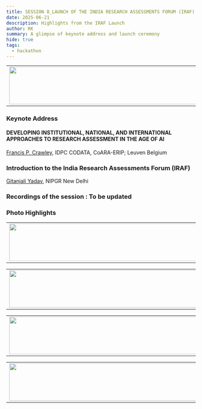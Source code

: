 ```yaml
---
title: SESSION 8_LAUNCH OF THE INDIA RESEARCH ASSESSMENTS FORUM (IRAF)
date: 2025-06-21
description: Highlights from the IRAF Launch
author: RK
summary: A glimpse of keynote address and launch ceremony
hide: true
tags:
  - hackathon
---
```


<table>
  <tr>
    <td>
      <img src='{{ "/static/img/events_all/session8_AI_summit.JPG" | url }}' width="500" height="100">
    </td>
  </tr>
</table>


### Keynote Address 

#### DEVELOPING INSTITUTIONAL, NATIONAL, AND INTERNATIONAL APPROACHES TO RESEARCH ASSESSMENT IN THE AGE OF AI

[Francis P. Crawley](https://www.linkedin.com/in/francispcrawley/), IDPC CODATA, CoARA-ERIP; Leuven Belgium


### Introduction to the India Research Assessments Forum (IRAF)
[Gitanjali Yadav](https://www.linkedin.com/in/gilienv/?originalSubdomain=uk), NIPGR New Delhi

### Recordings of the session : To be updated

### Photo Highlights

<table>
  <tr>
    <td>
      <img src='{{ "/static/img/events_all/session8_pic1.png" | url }}' width="500" height="100">
    </td>
  </tr>
</table>

<table>
  <tr>
    <td>
      <img src='{{ "/static/img/events_all/session8_pic2.png" | url }}' width="500" height="100">
    </td>
  </tr>
</table>

<table>
  <tr>
    <td>
      <img src='{{ "/static/img/events_all/session8_pic3.png" | url }}' width="500" height="100">
    </td>
  </tr>
</table>

<table>
  <tr>
    <td>
      <img src='{{ "/static/img/events_all/session8_pic4.png" | url }}' width="500" height="100">
    </td>
  </tr>
</table>